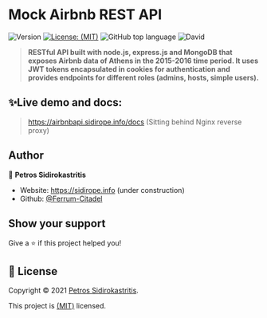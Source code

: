 # Mock Airbnb REST API

![Version](https://img.shields.io/badge/version-1.0.0-blue.svg?cacheSeconds=2592000)
[![License: (MIT)](<https://img.shields.io/badge/License-(MIT)-yellow.svg>)](https://spdx.org/licenses/MIT.html)
![GitHub top language](https://img.shields.io/github/languages/top/Ferrum-Citadel/Mock-Airbnb-REST-API)
![David](https://img.shields.io/david/Ferrum-Citadel/Mock-Airbnb-REST-API)

> **RESTful API built with node.js, express.js and MongoDB that exposes Airbnb data of Athens in the 2015-2016 time period. It uses JWT tokens encapsulated in cookies for authentication and provides endpoints for different roles (admins, hosts, simple users).**

## ✨Live demo and docs:

> https://airbnbapi.sidirope.info/docs (Sitting behind Nginx reverse proxy)

## Author

👤 **Petros Sidirokastritis**

- Website: https://sidirope.info (under construction)
- Github: [@Ferrum-Citadel](https://github.com/Ferrum-Citadel)

## Show your support

Give a ⭐️ if this project helped you!

## 📝 License

Copyright © 2021 [Petros Sidirokastritis](https://github.com/Ferrum-Citadel).

This project is [(MIT)](https://spdx.org/licenses/MIT.html) licensed.
